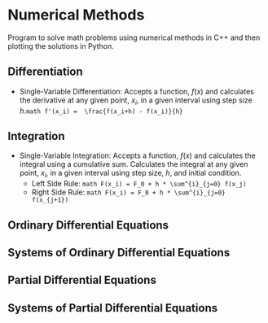 # Numerical Methods
Program to solve math problems using numerical methods in C++ and then plotting the solutions in Python.

## Differentiation
* Single-Variable Differentiation: Accepts a function, $f(x)$ and calculates the derivative at any given point, $x_i$, in a given interval using step size $h$.```math f'(x_i) =  \frac{f(x_i+h) - f(x_i)}{h} ```

## Integration
* Single-Variable Integration: Accepts a function, $f(x)$ and calculates the integral using a cumulative sum. Calculates the integral at any given point, $x_i$, in a given interval using step size, $h$, and initial condition.
    * Left Side Rule: ```math F(x_i) = F_0 + h * \sum^{i}_{j=0} f(x_j) ```
    * Right Side Rule: ```math F(x_i) = F_0 + h * \sum^{i}_{j=0} f(x_{j+1}) ```

## Ordinary Differential Equations

## Systems of Ordinary Differential Equations

## Partial Differential Equations

## Systems of Partial Differential Equations

